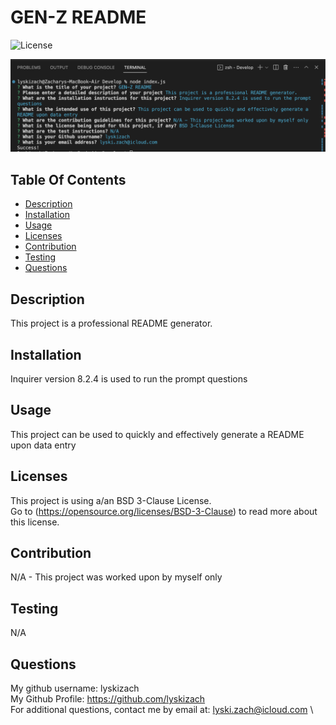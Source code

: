 # GEN-Z README
  ![License](https://img.shields.io/badge/License-BSD_3--Clause-blue.svg)

  ![screenshot](Develop/utils/READMEGenScreenshot.jpg)

  ## Table Of Contents
  - [Description](#description)
  - [Installation](#installation)
  - [Usage](#usage)
  - [Licenses](#licenses)
  - [Contribution](#contribution)
  - [Testing](#testing)
  - [Questions](#questions)

  ## Description
  This project is a professional README generator.

  ## Installation
  Inquirer version 8.2.4 is used to run the prompt questions

  ## Usage
  This project can be used to quickly and effectively generate a README upon data entry

  ## Licenses
  
  This project is using a/an BSD 3-Clause License. \
  Go to (https://opensource.org/licenses/BSD-3-Clause) to read more about this license.

  ## Contribution
  N/A - This project was worked upon by myself only

  ## Testing
  N/A

  ## Questions
  My github username: lyskizach \
  My Github Profile: https://github.com/lyskizach \
  For additional questions, contact me by email at: lyski.zach@icloud.com \
  
